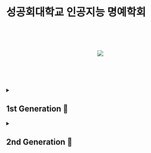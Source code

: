 <div align="center">
</div>

# 성공회대학교 인공지능 명예학회


</br></br></br>


<p align="center"><img src="https://github.com/Ryuchanghoon/Quality_improvement_GAN/assets/107829554/61552df9-80d6-46ee-a67e-9502929ded6d"/></p>


</br>
</br>
</br>
</br>


<details> 
<summary>
<h2>
1st Generation 🤖 
</h2>
</summary>

#### [류창훈](https://github.com/Ryuchanghoon)
#### [박무재](https://github.com/Mujae)
#### [최민우](https://github.com/chaiminwoo0223)

</details>


<details> 
<summary>
<h2>
2nd Generation 🤖 
</h2>
</summary>

#### [김윤아](https://github.com/kkiwiio)
#### [최동락](https://github.com/rakdong)
#### [송석준](https://github.com/suwdle)
#### [김은총](https://github.com/rltgjqmtkdydwk)
#### [빈채림](https://github.com/chaelimee)
#### [이윤아]()
#### [안지호](https://github.com/anijiho)
#### [윤이정](https://github.com/Today-ijeong)

</details>
